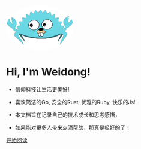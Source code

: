 <img width="180px" style="border-radius: 50%" bor src="assets/cover.png">

# Hi, I'm Weidong!

- 信仰科技让生活更美好!

- 喜欢简洁的Go, 安全的Rust, 优雅的Ruby, 快乐的Js!

- 本文档旨在记录自己的技术成长和思考感悟，

- 如果能对更多人带来点滴帮助，那真是极好的了！

[开始阅读](README.md)
